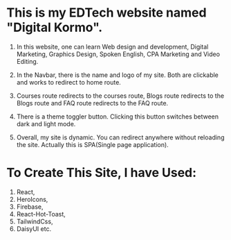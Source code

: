# This is my EDTech website named "Digital Kormo".

1. In this website, one can learn Web design and development, Digital Marketing, Graphics Design, Spoken English, CPA Marketing and Video Editing.

2. In the Navbar, there is the name and logo of my site. Both are clickable and works to redirect to home route.

3. Courses route redirects to the courses route, Blogs route redirects to the Blogs route and FAQ route redirects to the FAQ route.

4. There is a theme toggler button. Clicking this button switches between dark and light mode.

5. Overall, my site is dynamic. You can redirect anywhere without reloading the site. Actually this is SPA(Single page application).




# To Create This Site, I have Used:
1. React,
2. HeroIcons,
3. Firebase,
4. React-Hot-Toast, 
5. TailwindCss,
6. DaisyUI etc.